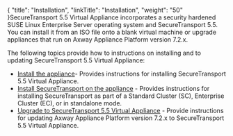 {
    "title": "Installation",
    "linkTitle": "Installation",
    "weight": "50"
}<span class="mc-variable axway_variables.Component_Short_Name variable">SecureTransport</span> <span class="mc-variable axway_variables.Release_Number variable">5.5</span> Virtual Appliance incorporates a security hardened SUSE Linux Enterprise Server operating system and <span class="mc-variable axway_variables.Component_Short_Name variable">SecureTransport</span> <span class="mc-variable axway_variables.Release_Number variable">5.5</span>. You can install it from an ISO file onto a blank virtual machine or upgrade appliances that run on Axway Appliance Platform version 7.2.x.

The following topics provide how to instructions on installing and to updating <span class="mc-variable axway_variables.Component_Short_Name variable">SecureTransport</span> <span class="mc-variable axway_variables.Release_Number variable">5.5</span> Virtual Appliance:

-   <a href="install-appliance" class="MCXref xref">Install the appliance</a>- Provides instructions for installing <span class="mc-variable axway_variables.Component_Short_Name variable">SecureTransport</span> <span class="mc-variable axway_variables.Release_Number variable">5.5</span> Virtual Appliance.
-   <a href="install-st-on-appliance" class="MCXref xref">Install SecureTransport on the appliance</a> - Provides instructions for installing <span class="mc-variable axway_variables.Component_Short_Name variable">SecureTransport</span> as part of a Standard Cluster (SC), Enterprise Cluster (EC), or in standalone mode.
-   <a href="../update-to-st-virt-appliance" class="MCXref xref">Upgrade to SecureTransport 5.5 Virtual Appliance</a> - Provide instructions for updating Axway Appliance Platform version 7.2.x to <span class="mc-variable axway_variables.Component_Short_Name variable">SecureTransport</span> <span class="mc-variable axway_variables.Release_Number variable">5.5</span> Virtual Appliance.
